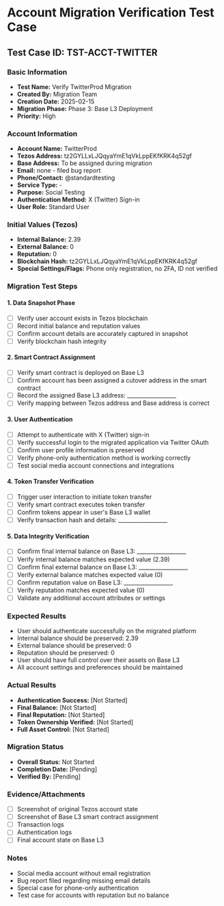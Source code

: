 # Account Migration Verification Test Case

## Test Case ID: TST-ACCT-TWITTER

### Basic Information
- **Test Name:** Verify TwitterProd Migration
- **Created By:** Migration Team
- **Creation Date:** 2025-02-15
- **Migration Phase:** Phase 3: Base L3 Deployment
- **Priority:** High

### Account Information
- **Account Name:** TwitterProd
- **Tezos Address:** tz2GYLLxLJQqyaYmE1qVkLppEKfKRK4q52gf
- **Base Address:** To be assigned during migration
- **Email:** none - filed bug report
- **Phone/Contact:** @standardtesting
- **Service Type:** -
- **Purpose:** Social Testing
- **Authentication Method:** X (Twitter) Sign-in
- **User Role:** Standard User

### Initial Values (Tezos)
- **Internal Balance:** 2.39
- **External Balance:** 0
- **Reputation:** 0
- **Blockchain Hash:** tz2GYLLxLJQqyaYmE1qVkLppEKfKRK4q52gf
- **Special Settings/Flags:** Phone only registration, no 2FA, ID not verified

### Migration Test Steps

#### 1. Data Snapshot Phase
- [ ] Verify user account exists in Tezos blockchain
- [ ] Record initial balance and reputation values
- [ ] Confirm account details are accurately captured in snapshot
- [ ] Verify blockchain hash integrity

#### 2. Smart Contract Assignment
- [ ] Verify smart contract is deployed on Base L3
- [ ] Confirm account has been assigned a cutover address in the smart contract
- [ ] Record the assigned Base L3 address: __________________
- [ ] Verify mapping between Tezos address and Base address is correct

#### 3. User Authentication
- [ ] Attempt to authenticate with X (Twitter) sign-in
- [ ] Verify successful login to the migrated application via Twitter OAuth
- [ ] Confirm user profile information is preserved
- [ ] Verify phone-only authentication method is working correctly
- [ ] Test social media account connections and integrations

#### 4. Token Transfer Verification
- [ ] Trigger user interaction to initiate token transfer
- [ ] Verify smart contract executes token transfer
- [ ] Confirm tokens appear in user's Base L3 wallet
- [ ] Verify transaction hash and details: __________________

#### 5. Data Integrity Verification
- [ ] Confirm final internal balance on Base L3: __________________
- [ ] Verify internal balance matches expected value (2.39)
- [ ] Confirm final external balance on Base L3: __________________
- [ ] Verify external balance matches expected value (0)
- [ ] Confirm reputation value on Base L3: __________________
- [ ] Verify reputation matches expected value (0)
- [ ] Validate any additional account attributes or settings

### Expected Results
- User should authenticate successfully on the migrated platform
- Internal balance should be preserved: 2.39
- External balance should be preserved: 0
- Reputation should be preserved: 0
- User should have full control over their assets on Base L3
- All account settings and preferences should be maintained

### Actual Results
- **Authentication Success:** [Not Started]
- **Final Balance:** [Not Started]
- **Final Reputation:** [Not Started]
- **Token Ownership Verified:** [Not Started]
- **Full Asset Control:** [Not Started]

### Migration Status
- **Overall Status:** Not Started
- **Completion Date:** [Pending]
- **Verified By:** [Pending]

### Evidence/Attachments
- [ ] Screenshot of original Tezos account state
- [ ] Screenshot of Base L3 smart contract assignment
- [ ] Transaction logs
- [ ] Authentication logs
- [ ] Final account state on Base L3

### Notes
- Social media account without email registration
- Bug report filed regarding missing email details
- Special case for phone-only authentication
- Test case for accounts with reputation but no balance 